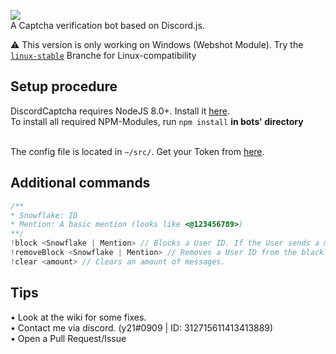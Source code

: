 <img src="https://image.ibb.co/gEN0oR/discord_banner.png"><br/>
A Captcha verification bot based on Discord.js.

⚠️ This version is only working on Windows (Webshot Module). Try the <a href="https://github.com/y21/discordcaptcha/tree/linux-stable">`linux-stable`</a> Branche for Linux-compatibility

## Setup procedure
DiscordCaptcha requires NodeJS 8.0+. Install it <a href="https://nodejs.org/en/download/package-manager/">here</a>.<br />
To install all required NPM-Modules, run `npm install` <b>in bots' directory</b><br/><br/>

The config file is located in `~/src/`. Get your Token from <a href="https://discordapp.com/developers/applications/me">here</a>.

## Additional commands

```js
/**
* Snowflake: ID
* Mention: A basic mention (looks like <@123456789>)
**/
!block <Snowflake | Mention> // Blocks a User ID. If the User sends a message to the guild, he'll get kicked.
!removeBlock <Snowflake | Mention> // Removes a User ID from the blacklist. User can write again without getting kicked.
!clear <amount> // Clears an amount of messages.
```

## Tips

• Look at the wiki for some fixes.<br/>
• Contact me via discord. (y21#0909 | ID: 312715611413413889)<br/>
• Open a Pull Request/Issue
